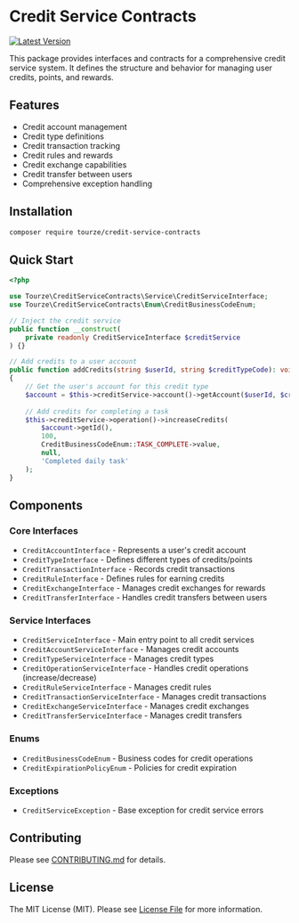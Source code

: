 # Credit Service Contracts

[![Latest Version](https://img.shields.io/packagist/v/tourze/credit-service-contracts.svg?style=flat-square)](https://packagist.org/packages/tourze/credit-service-contracts)

This package provides interfaces and contracts for a comprehensive credit service system. It defines the structure and behavior for managing user credits, points, and rewards.

## Features

- Credit account management
- Credit type definitions
- Credit transaction tracking
- Credit rules and rewards
- Credit exchange capabilities
- Credit transfer between users
- Comprehensive exception handling

## Installation

```bash
composer require tourze/credit-service-contracts
```

## Quick Start

```php
<?php

use Tourze\CreditServiceContracts\Service\CreditServiceInterface;
use Tourze\CreditServiceContracts\Enum\CreditBusinessCodeEnum;

// Inject the credit service
public function __construct(
    private readonly CreditServiceInterface $creditService
) {}

// Add credits to a user account
public function addCredits(string $userId, string $creditTypeCode): void
{
    // Get the user's account for this credit type
    $account = $this->creditService->account()->getAccount($userId, $creditTypeCode);
    
    // Add credits for completing a task
    $this->creditService->operation()->increaseCredits(
        $account->getId(),
        100,
        CreditBusinessCodeEnum::TASK_COMPLETE->value,
        null,
        'Completed daily task'
    );
}
```

## Components

### Core Interfaces

- `CreditAccountInterface` - Represents a user's credit account
- `CreditTypeInterface` - Defines different types of credits/points
- `CreditTransactionInterface` - Records credit transactions
- `CreditRuleInterface` - Defines rules for earning credits
- `CreditExchangeInterface` - Manages credit exchanges for rewards
- `CreditTransferInterface` - Handles credit transfers between users

### Service Interfaces

- `CreditServiceInterface` - Main entry point to all credit services
- `CreditAccountServiceInterface` - Manages credit accounts
- `CreditTypeServiceInterface` - Manages credit types
- `CreditOperationServiceInterface` - Handles credit operations (increase/decrease)
- `CreditRuleServiceInterface` - Manages credit rules
- `CreditTransactionServiceInterface` - Manages credit transactions
- `CreditExchangeServiceInterface` - Manages credit exchanges
- `CreditTransferServiceInterface` - Manages credit transfers

### Enums

- `CreditBusinessCodeEnum` - Business codes for credit operations
- `CreditExpirationPolicyEnum` - Policies for credit expiration

### Exceptions

- `CreditServiceException` - Base exception for credit service errors

## Contributing

Please see [CONTRIBUTING.md](CONTRIBUTING.md) for details.

## License

The MIT License (MIT). Please see [License File](LICENSE) for more information.
